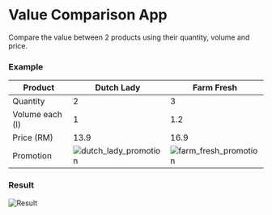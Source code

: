 # Value Comparison App

Compare the value between 2 products using their quantity, volume and price.

### Example
| Product | Dutch Lady | Farm Fresh |
|----|----|---|
| Quantity | 2 | 3 |
| Volume each (l) | 1 | 1.2 | 
| Price (RM) | 13.9 | 16.9 |
| Promotion |![dutch_lady_promotion](https://github.com/Kuasawan-Murbawan/valueComparison/assets/74280845/de46593d-3a9f-4e7e-b6a6-59c25208d63b)|![farm_fresh_promotion](https://github.com/Kuasawan-Murbawan/valueComparison/assets/74280845/c5a39874-0709-4cb9-8fc0-93dd0852d0ed)|

### Result
![Result](https://github.com/Kuasawan-Murbawan/valueComparison/assets/74280845/094b816a-90d9-4e7f-ac9d-61ab2f5fcfe0)
